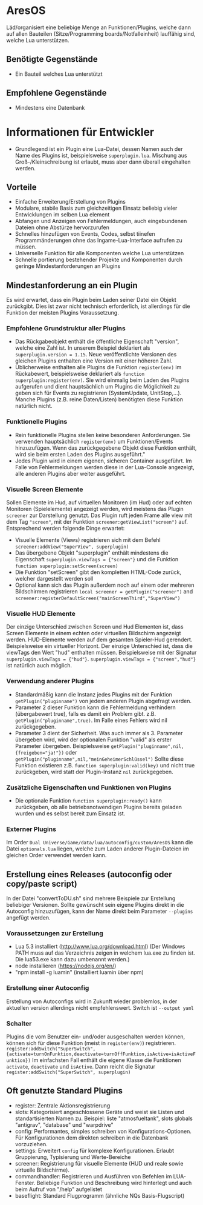 # AresOS
Läd/organisiert eine beliebige Menge an Funktionen/Plugins, welche dann auf allen Bauteilen
(Sitze/Programming boards/Notfalleinheit) lauffähig sind, welche Lua unterstützen.

## Benötigte Gegenstände
* Ein Bauteil welches Lua unterstützt

## Empfohlene Gegenstände
* Mindestens eine Datenbank


# Informationen für Entwickler

* Grundlegend ist ein Plugin eine Lua-Datei, dessen Namen auch der Name des Plugins ist, beispielsweise
```superplugin.lua```. Mischung aus Groß-/Kleinschreibung ist erlaubt, muss aber dann überall eingehalten werden.

## Vorteile
* Einfache Erweiterung/Erstellung von Plugins
* Modulare, stabile Basis zum gleichzeitigen Einsatz beliebig vieler Entwicklungen im selben Lua element
* Abfangen und Anzeigen von Fehlermeldungen, auch  eingebundenen Dateien ohne Abstürze hervorzurufen
* Schnelles hinzufügen von Events, Codes, selbst tiinefen Programmänderungen ohne das Ingame-Lua-Interface aufrufen zu müssen.
* Universelle Funktion für alle Komponenten welche Lua unterstützen
* Schnelle portierung bestehender Projekte und Komponenten durch geringe Mindestanforderungen an Plugins

## Mindestanforderung an ein Plugin

Es wird erwartet, dass ein Plugin beim Laden seiner Datei ein Objekt zurückgibt.
Dies ist zwar nicht technisch erforderlich, ist allerdings für die Funktion der meisten Plugins Voraussetzung.

### Empfohlene Grundstruktur aller Plugins
* Das Rückgabeobjekt enthält die öffentliche Eigenschaft "version", welche eine Zahl ist. In unserem Beispiel
deklariert als ```superplugin.version = 1.15```. Neue veröffentlichte Versionen des gleichen Plugins enthalten eine
Version mit einer höheren Zahl.
* Üblicherweise enthalten alle Plugins die Funktion ```register(env)``` im Rückabewert, beispielsweise deklariert als
```function superplugin:register(env)```. Sie wird einmalig beim Laden des Plugins aufgerufen und dient hauptsächlich
um Plugins die Möglichkeit zu geben sich für Events zu registrieren (SystemUpdate, UnitStop,...). Manche Plugins
(z.B. reine Daten/Listen) benötigten diese Funktion natürlich nicht.

### Funktionelle Plugins
* Rein funktionelle Plugins stellen keine besonderen Anforderungen. Sie verwenden hauptsächlich ```register(env)``` um
Funktionen/Events hinzuzufügen. Wenn das zurückgegebene Objekt diese Funktion enthält, wird sie beim ersten Laden
des Plugins ausgeführt."
* Jedes Plugin wird in einem eigenen, sicheren Container ausgeführt. Im Falle von Fehlermeldungen werden diese in der
Lua-Console angezeigt, alle anderen Plugins aber weiter ausgeführt.

### Visuelle Screen Elemente
Sollen Elemente im Hud, auf virtuellen Monitoren (im Hud) oder auf echten Monitoren (Spielelemente) angezeigt werden,
wird meistens das Plugin ```screener``` zur Darstellung genutzt. Das Plugin ruft jeden Frame alle view mit dem
Tag ```"screen"```, mit der Funktion ```screener:getViewList("screen")``` auf. Entsprechend werden
folgende Dinge erwartet:
* Visuelle Elemente (Views) registrieren sich mit dem Befehl ```screener:addView("SuperView", superplugin)```
* Das übergebene Objekt "superplugin" enthält mindestens die Eigenschaft ```superplugin.viewTags = {"screen"}``` und
die Funktion ```function superplugin:setScreen(screen)```
* Die Funktion "setScreen" gibt den kompletten HTML-Code zurück, welcher dargestellt werden soll
* Optional kann sich das Plugin außerdem noch auf einem oder mehreren Bildschirmen registrieren
``` local screener = getPlugin("screener") ``` and ```screener:registerDefaultScreen("mainScreenThird","SuperView")```

### Visuelle HUD Elemente
Der einzige Unterschied zwischen Screen und Hud Elementen ist, dass Screen Elemente in einem echten oder virtuellen
Bildschirm angezeigt werden. HUD-Elemente werden auf dem gesamten Spieler-Hud gerendert. Beispielsweise ein virtueller
Horizont. Der einzige Unterschied ist, dass die viewTags den Wert "hud" enthalten müssen. Beispielsweise mit der
Signatur ```superplugin.viewTags = {"hud"}```. ```superplugin.viewTags = {"screen","hud"}``` ist natürlich auch möglich.

### Verwendung anderer Plugins
* Standardmäßig kann die Instanz jedes Plugins mit der Funktion ```getPlugin("pluginname")``` von jedem anderen Plugin
abgefragt werden.
* Parameter 2 dieser Funktion kann die Fehlermeldung verhindern (übergabewert true), falls es damit
ein Problem gibt. z.B. ```getPlugin("pluginname",true)```. Im Falle eines Fehlers wird nil zurückgegeben.
* Parameter 3 dient der Sicherheit. Was auch immer als 3. Parameter übergeben wird, wird der optionalen Funktion
"valid" als erster Parameter übergeben. Beispielsweise ```getPlugin("pluginname",nil,{freigeben="ja!"})``` oder
```getPlugin("pluginname",nil,"meinGeheimerSchlüssel")```
Sollte diese Funktion existieren z.B. ```function superplugin:valid(key)``` und nicht true zurückgeben,
wird statt der Plugin-Instanz ```nil``` zurückgegeben.

### Zusätzliche Eigenschaften und Funktionen von Plugins
* Die optionale Funktion ```function superplugin:ready()``` kann zurückgeben, ob alle betriebsnotwendigen Plugins
bereits geladen wurden und es selbst bereit zum Einsatz ist.

### Externer Plugins
Im Order ```Dual Universe/Game/data/lua/autoconfig/custom/AresOS``` kann die Datei ```optionals.lua``` liegen, welche
zum Laden anderer Plugin-Dateien im gleichen Order verwendet werden kann. 

## Erstellung eines Releases (autoconfig oder copy/paste script)
In der Datei "convertToDU.sh" sind mehrere Beispiele zur Erstellung beliebiger Versionen. Sollte gewünscht
sein eigene Plugins direkt in die Autoconfig hinzuzufügen, kann der Name direkt beim Parameter ```--plugins```
angefügt werden.

### Voraussetzungen zur Erstellung
* Lua 5.3 installiert (http://www.lua.org/download.html)
(Der Windows PATH muss auf das Verzeichnis zeigen in welchem lua.exe zu finden ist. Die lua53.exe kann dazu umbenannt werden.)
* node installieren (https://nodejs.org/en/)
* "npm install -g luamin" (installiert luamin über npm)

### Erstellung einer Autoconfig
Erstellung von Autoconfigs wird in Zukunft wieder problemlos, in der aktuellen version allerdings nicht
empfehlenswert. Switch ist ```--output yaml```

### Schalter
Plugins die vom Benutzer ein- und/oder ausgeschalten werden können, können sich für diese Funktion (meist in
```register(env)```) registrieren.
```register:addSwitch("SuperSwitch", {activate=turnOnFunktion,deactivate=turnOffFunktion,isActive=isActiveFunktion})```
Im einfachsten Fall enthält die eigene Klasse die Funktionen ```activate```, ```deactivate``` und ```isActive```. Dann
reicht die Signatur ```register:addSwitch("SuperSwitch", superplugin)```

## Oft genutzte Standard Plugins
* register: Zentrale Aktionsregistrierung
* slots: Kategorisiert angeschlossene Geräte und weist sie Listen und standartisierten Namen zu. Beispiel: liste "atmosfueltank", slots globals "antigrav", "database" und "warpdrive"
* config: Performantes, simples schreiben von Konfigurations-Optionen. Für Konfigurationen dem direkten schreiben in die Datenbank vorzuziehen.
* settings: Erweitert ```config``` für komplexe Konfigurationen. Erlaubt Gruppierung, Typisierung und Werte-Bereiche
* screener: Registrierung für visuelle Elemente (HUD und reale sowie virtuelle Bildschirme).
* commandhandler: Registrieren und Ausführen von Befehlen im LUA-Fenster. Beliebige Funktion und Beschreibung wird hinterlegt und auch beim Aufruf von "/help" aufgelistet
* baseflight: Standard Flugprogramm (ähnliche NQs Basis-Flugscript)


